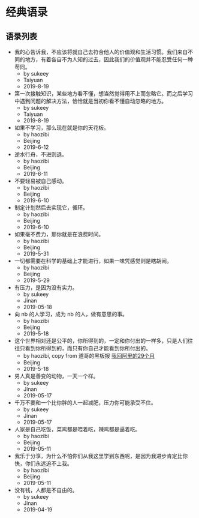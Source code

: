 # 经典语录

<!-- ![sukeey](https://i.loli.net/2019/05/11/5cd6716e39826.png) -->

## 语录列表
- 我的心告诉我，不应该将就自己去符合他人的价值观和生活习惯。我们来自不同的地方，有着各自不为人知的过去，因此我们的价值观并不能忍受任何一种苟同。
    - by sukeey
    - Taiyuan
    - 2019-8-19
- 第一次接触知识，某些地方看不懂，想当然觉得用不上而忽略它。而之后学习中遇到问题的解决方法，恰恰就是当初你看不懂自动忽略的地方。
    - by sukeey
    - Taiyuan
    - 2019-8-19
- 如果不学习，那么现在就是你的天花板。
    - by haozibi
    - Beijing
    - 2019-6-12
- 逆水行舟，不进则退。
    - by haozibi
    - Beijing
    - 2019-6-11
- 不要轻易被自己感动。
    - by haozibi
    - Beijing
    - 2019-6-10
- 制定计划然后去实现它，循环。
    - by haozibi
    - Beijing
    - 2019-6-10
- 如果毫不费力，那你就是在浪费时间。
    - by haozibi
    - Beijing
    - 2019-5-31
- 一切都需要在科学的基础上才能进行，如果一味凭感觉则是瞎胡闹。
    - by haozibi
    - Beijing
    - 2019-5-29
- 有压力，是因为没有实力。
    - by sukeey
    - Jinan
    - 2019-05-18
- 向 nb 的人学习，成为 nb 的人，做有意思的事。
    - by haozibi
    - Beijing
    - 2019-5-18
- 这个世界相对还是公平的，你所得到的，一定和你付出的一样多，只是人们往往只看到你所得到的，而只有你自己才能看到你所付出的。
    - by haozibi, copy from 道哥的黑板报 [我回阿里的29个月](https://mp.weixin.qq.com/s/_snozlQIcfROxuexpVTe9Q)
    - Beijing
    - 2019-5-18
- 男人真是善变的动物，一天一个样。
    - by sukeey
    - Jinan
    - 2019-05-17
- 千万不要和一个比你胖的人一起减肥，压力你可能承受不住。
    - by sukeey
    - Jinan
    - 2019-05-17
- 人家是自己吃饭，菜鸡都是喂着吃，辣鸡都是逼着吃。
    - by haozibi
    - Beijing
    - 2019-05-11
- 我乐于分享，为什么不怕你们从我这里学到东西呢，是因为我进步肯定比你快，你们永远追不上我。
    - by haozibi
    - Beijing
    - 2019-05-11
- 没有钱，人都是不自由的。
    - by sukeey
    - Jinan
    - 2019-04-19
